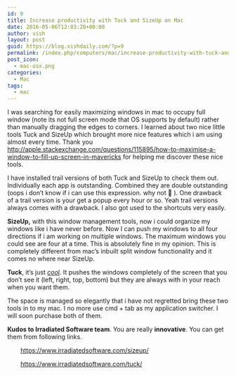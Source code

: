```yaml
---
id: 9
title: Increase productivity with Tuck and SizeUp on Mac
date: 2016-05-06T12:03:28+00:00
author: vish
layout: post
guid: https://blog.vishdaily.com/?p=9
permalink: /index.php/computers/mac/increase-productivity-with-tuck-and-sizeup-on-mac/
post_icon:
  - mac-osx.png
categories:
  - Mac
tags:
  - mac
---
```

I was searching for easily maximizing windows in mac to occupy full window (note its not full screen mode that OS supports by default) rather than manually dragging the edges to corners. I learned about two nice little tools Tuck and SizeUp which brought more nice features which i am using almost every time. Thank you <http://apple.stackexchange.com/questions/115895/how-to-maximise-a-window-to-fill-up-screen-in-mavericks> for helping me discover these nice tools.

I have installed trail versions of both Tuck and SizeUp to check them out. Individually each app is outstanding. Combined they are double outstanding (oops i don&#8217;t know if i can use this expression. why not 🙂 ). One drawback of a trail version is your get a popup every hour or so. Yeah trail versions always comes with a drawback. I also got used to the shortcuts very easily.

**SizeUp,** with this window management tools, now i could organize my windows like i have never before. Now I can push my windows to all four directions if i am working on multiple windows. The maximum windows you could see are four at a time. This is absolutely fine in my opinion. This is completely different from mac&#8217;s inbuilt split window functionality and it comes no where near SizeUp.



**Tuck**, it&#8217;s just <span style="text-decoration: underline;"><em>cool</em></span>. It pushes the windows completely of the screen that you don&#8217;t see it (left, right, top, bottom) but they are always with in your reach when you want them.



The space is managed so elegantly that i have not regretted bring these two tools in to my mac. I no more use cmd + tab as my application switcher. I will soon purchase both of them.

**Kudos to Irradiated Software team**. You are really **innovative**. You can get them from following links.

<p style="padding-left: 30px;">
  <a href="https://www.irradiatedsoftware.com/sizeup/"> https://www.irradiatedsoftware.com/sizeup/</a>
</p>

<p style="padding-left: 30px;">
  <a href="https://www.irradiatedsoftware.com/tuck/">https://www.irradiatedsoftware.com/tuck/</a>
</p>